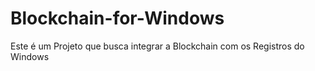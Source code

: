 # Blockchain-for-Windows
Este é um Projeto que busca integrar a Blockchain com os Registros do Windows 
